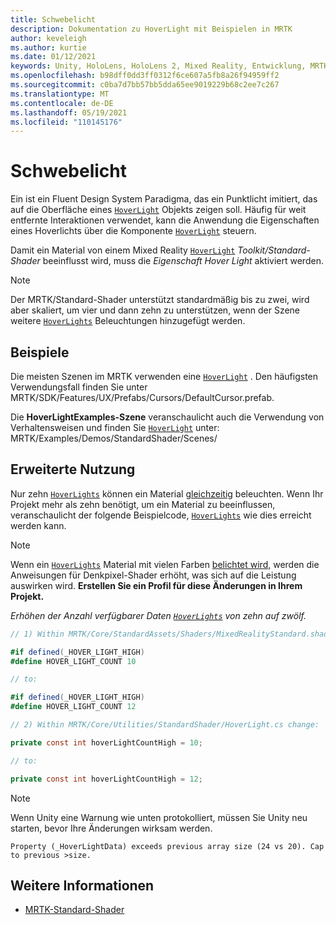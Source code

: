 ```yaml
---
title: Schwebelicht
description: Dokumentation zu HoverLight mit Beispielen in MRTK
author: keveleigh
ms.author: kurtie
ms.date: 01/12/2021
keywords: Unity, HoloLens, HoloLens 2, Mixed Reality, Entwicklung, MRTK, Hover Light,
ms.openlocfilehash: b98dff0dd3ff0312f6ce607a5fb8a26f94959ff2
ms.sourcegitcommit: c0ba7d7bb57bb5dda65ee9019229b68c2ee7c267
ms.translationtype: MT
ms.contentlocale: de-DE
ms.lasthandoff: 05/19/2021
ms.locfileid: "110145176"
---
```

# <a name="hover-light"></a>Schwebelicht

Ein ist ein Fluent Design System Paradigma, das ein Punktlicht imitiert, das auf die Oberfläche eines [`HoverLight`](xref:Microsoft.MixedReality.Toolkit.Utilities.HoverLight) Objekts zeigen soll. [](https://www.microsoft.com/design/fluent/) [](https://docs.unity3d.com/Manual/Lighting.html) Häufig für weit entfernte Interaktionen verwendet, kann die Anwendung die Eigenschaften eines Hoverlichts über die Komponente [`HoverLight`](xref:Microsoft.MixedReality.Toolkit.Utilities.HoverLight) steuern.

Damit ein Material von einem Mixed Reality [`HoverLight`](xref:Microsoft.MixedReality.Toolkit.Utilities.HoverLight) *Toolkit/Standard-Shader* beeinflusst wird, muss die *Eigenschaft Hover Light* aktiviert werden.

> [!Note]
> Der MRTK/Standard-Shader unterstützt standardmäßig bis zu zwei, wird aber skaliert, um vier und dann zehn zu unterstützen, wenn der Szene weitere [`HoverLights`](xref:Microsoft.MixedReality.Toolkit.Utilities.HoverLight) Beleuchtungen hinzugefügt werden.

## <a name="examples"></a>Beispiele

Die meisten Szenen im MRTK verwenden eine [`HoverLight`](xref:Microsoft.MixedReality.Toolkit.Utilities.HoverLight) . Den häufigsten Verwendungsfall finden Sie unter MRTK/SDK/Features/UX/Prefabs/Cursors/DefaultCursor.prefab.

Die **HoverLightExamples-Szene** veranschaulicht auch die Verwendung von Verhaltensweisen und finden Sie [`HoverLight`](xref:Microsoft.MixedReality.Toolkit.Utilities.HoverLight) unter: MRTK/Examples/Demos/StandardShader/Scenes/

## <a name="advanced-usage"></a>Erweiterte Nutzung

Nur zehn [`HoverLights`](xref:Microsoft.MixedReality.Toolkit.Utilities.HoverLight) können ein Material [gleichzeitig](https://docs.unity3d.com/ScriptReference/Material.html) beleuchten. Wenn Ihr Projekt mehr als zehn benötigt, um ein Material zu beeinflussen, veranschaulicht der folgende Beispielcode, [`HoverLights`](xref:Microsoft.MixedReality.Toolkit.Utilities.HoverLight) wie dies erreicht werden kann. [](https://docs.unity3d.com/ScriptReference/Material.html)

> [!Note]
> Wenn ein [`HoverLights`](xref:Microsoft.MixedReality.Toolkit.Utilities.HoverLight) Material mit vielen Farben [belichtet wird,](https://docs.unity3d.com/ScriptReference/Material.html) werden die Anweisungen für Denkpixel-Shader erhöht, was sich auf die Leistung auswirken wird. **Erstellen Sie ein Profil für diese Änderungen in Ihrem Projekt.**

*Erhöhen der Anzahl verfügbarer Daten [`HoverLights`](xref:Microsoft.MixedReality.Toolkit.Utilities.HoverLight) von zehn auf zwölf.*

```C#
// 1) Within MRTK/Core/StandardAssets/Shaders/MixedRealityStandard.shader change:

#if defined(_HOVER_LIGHT_HIGH)
#define HOVER_LIGHT_COUNT 10

// to:

#if defined(_HOVER_LIGHT_HIGH)
#define HOVER_LIGHT_COUNT 12

// 2) Within MRTK/Core/Utilities/StandardShader/HoverLight.cs change:

private const int hoverLightCountHigh = 10;

// to:

private const int hoverLightCountHigh = 12;
```

> [!NOTE]
> Wenn Unity eine Warnung wie unten protokolliert, müssen Sie Unity neu starten, bevor Ihre Änderungen wirksam werden.
>
> `Property (_HoverLightData) exceeds previous array size (24 vs 20). Cap to previous >size.`

## <a name="see-also"></a>Weitere Informationen

* [MRTK-Standard-Shader](mrtk-standard-shader.md)
